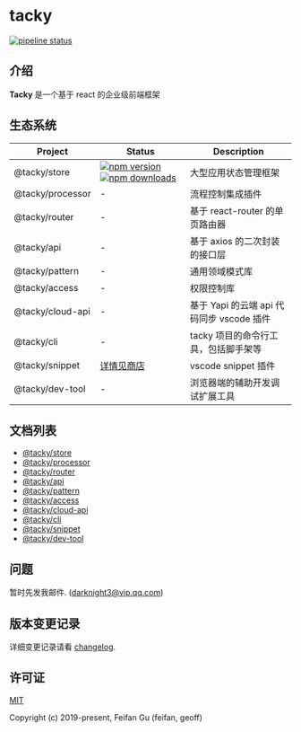 # tacky

[![pipeline status](https://img.shields.io/travis/com/kujiale/tacky/master.svg?style=flat-square)](https://travis-ci.com/kujiale/tacky)

## 介绍
**Tacky** 是一个基于 react 的企业级前端框架

## 生态系统
| Project | Status | Description |
|---------|--------|-------------|
| @tacky/store         | [![npm version](https://img.shields.io/npm/v/@tacky/store.svg?style=flat-square)](https://www.npmjs.com/package/@tacky/store) [![npm downloads](https://img.shields.io/npm/dm/@tacky/store.svg?style=flat-square)](https://www.npmjs.com/package/@tacky/store) | 大型应用状态管理框架 |
| @tacky/processor                | - | 流程控制集成插件 |
| @tacky/router            | - | 基于 react-router 的单页路由器 |
| @tacky/api         | - | 基于 axios 的二次封装的接口层 |
| @tacky/pattern | - | 通用领域模式库 |
| @tacky/access | - | 权限控制库 |
| @tacky/cloud-api              | - | 基于 Yapi 的云端 api 代码同步 vscode 插件 |
| @tacky/cli       | - | tacky 项目的命令行工具，包括脚手架等 |
| @tacky/snippet        | [详情见商店](https://marketplace.visualstudio.com/items?itemName=feifan.tacky-snippets#review-details) | vscode snippet 插件 |
| @tacky/dev-tool       | - | 浏览器端的辅助开发调试扩展工具 |

## 文档列表
* <a href="https://kujiale.github.io/tacky/#/zh-cn/store" target="_blank">@tacky/store</a>
* <a href="https://kujiale.github.io/tacky/#/zh-cn/processor" target="_blank">@tacky/processor</a>
* <a href="https://kujiale.github.io/tacky/#/zh-cn/router" target="_blank">@tacky/router</a>
* <a href="https://kujiale.github.io/tacky/#/zh-cn/api" target="_blank">@tacky/api</a>
* <a href="https://kujiale.github.io/tacky/#/zh-cn/pattern" target="_blank">@tacky/pattern</a>
* <a href="https://kujiale.github.io/tacky/#/zh-cn/access" target="_blank">@tacky/access</a>
* <a href="https://kujiale.github.io/tacky/#/zh-cn/cloud-api" target="_blank">@tacky/cloud-api</a>
* <a href="https://kujiale.github.io/tacky/#/zh-cn/cli" target="_blank">@tacky/cli</a>
* <a href="https://kujiale.github.io/tacky/#/zh-cn/snippet" target="_blank">@tacky/snippet</a>
* <a href="https://kujiale.github.io/tacky/#/zh-cn/dev-tool" target="_blank">@tacky/dev-tool</a>

## 问题
暂时先发我邮件. (darknight3@vip.qq.com)

## 版本变更记录
详细变更记录请看 [changelog](CHANGELOG.md).

## 许可证
[MIT](http://opensource.org/licenses/MIT)

Copyright (c) 2019-present, Feifan Gu (feifan, geoff)
